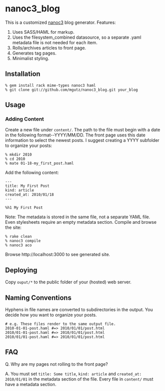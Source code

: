 # nanoc3_blog

This is a customized [nanoc3](http://nanoc.stoneship.org/) blog generator. Features:

1. Uses SASS/HAML for markup.
2. Uses the filesystem_combined datasource, so a separate .yaml metadata file is not needed for each item.
3. Rolls/archives articles to front page.
4. Generates tag pages.
5. Minimalist styling.

  
## Installation

    % gem install rack mime-types nanoc3 haml
    % git clone git://github.com/mgutz/nanoc3_blog.git your_blog
    
## Usage

### Adding Content

Create a new file under `content/`. The path to the file must begin with a date in the following format--YYYY/MM/DD. The
front page uses this date information to select the newest posts. I suggest creating a YYYY subfolder to organize
your posts:

    % mkdir 2010
    % cd 2010
    % mate 01-18-my_first_post.haml

Add the following content:

    ---
    title: My First Post
    kind: article
    created_at: 2010/01/18
    ---
    
    %h1 My First Post
    
Note: The metadata is stored in the same file, not a separate YAML file. Even stylesheets require an empty metadata
section. Compile and browse the site:

    % rake clean 
    % nanoc3 compile
    % nanoc3 aco
    
Browse http://localhost:3000 to see generated site.


## Deploying

Copy `ouput/*` to the public folder of your (hosted) web server.
    
## Naming Conventions

Hyphens in file names are converted to subdirectories in the output. You decide how you want to organize
your posts. 
    
    # e.g. These files render to the same output file.
    2010-01-01-post.haml #=> 2010/01/01/post.html
    2010/01-01-post.haml #=> 2010/01/01/post.html
    2010/01/01-post.haml #=> 2010/01/01/post.html
    
## FAQ

Q. Why are my pages not rolling to the front page?

A. You must set `title: Some title`, `kind: article` and `created_at: 2010/01/01` in the metadata section of the file.
Every file in `content/` must have a metadata section.

